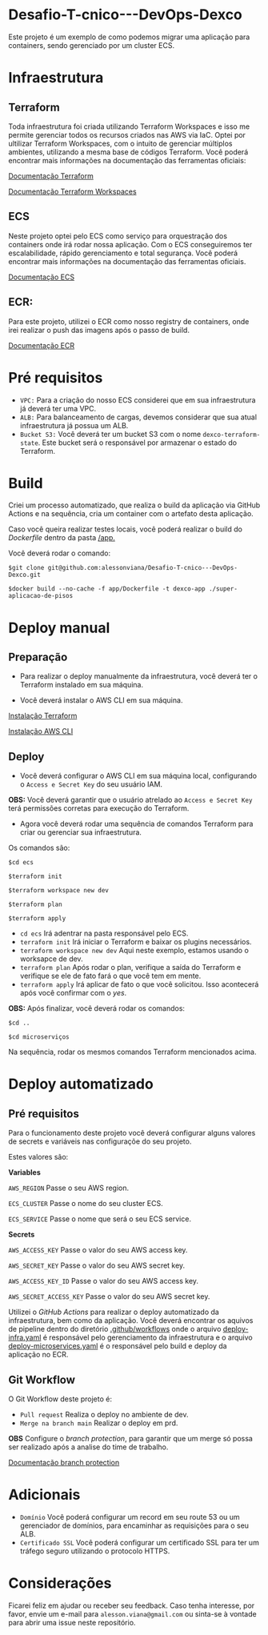# Desafio-T-cnico---DevOps-Dexco
Este projeto é um exemplo de como podemos migrar uma aplicação para containers, sendo gerenciado por um cluster ECS.


# Infraestrutura
## Terraform
Toda infraestrutura foi criada utilizando Terraform Workspaces e isso me permite gerenciar todos os recursos criados nas AWS via IaC.
Optei por ultilizar Terraform Workspaces, com o intuito de gerenciar múltiplos ambientes, utilizando a mesma base de códigos Terraform.
Você poderá encontrar mais informações na documentação das ferramentas oficiais:

[Documentação Terraform](https://www.terraform.io/)

[Documentação Terraform Workspaces](https://developer.hashicorp.com/terraform/language/state/workspaces)

## ECS
Neste projeto optei pelo ECS como serviço para orquestração dos containers onde irá rodar nossa aplicação.
Com o ECS conseguiremos ter escalabilidade, rápido gerenciamento e total segurança.
Você poderá encontrar mais informações na documentação das ferramentas oficiais.

[Documentação ECS](https://aws.amazon.com/pt/ecs/)

## ECR:
Para este projeto, utilizei o ECR como nosso registry de containers, onde irei realizar o push das imagens após o passo de build.

[Documentação ECR](https://aws.amazon.com/pt/ecr/)



# Pré requisitos
- `VPC:` Para a criação do nosso ECS considerei que em sua infraestrutura já deverá ter uma VPC.
- `ALB:` Para balanceamento de cargas, devemos considerar que sua atual infraestrutura já possua um ALB.
- `Bucket S3:` Você deverá ter um bucket S3 com o nome `dexco-terraform-state`. Este bucket será o responsável por armazenar o estado do Terraform.


# Build
Criei um processo automatizado, que realiza o build da aplicação via GitHub Actions e na sequência, cria um container com o artefato desta aplicação.

Caso você queira realizar testes locais, você poderá realizar o build do *Dockerfile* dentro da pasta [/app.](https://github.com/alessonviana/Desafio-T-cnico---DevOps-Dexco/tree/main/app)

Você deverá rodar o comando:

`$git clone git@github.com:alessonviana/Desafio-T-cnico---DevOps-Dexco.git`

`$docker build --no-cache -f app/Dockerfile -t dexco-app ./super-aplicacao-de-pisos`

# Deploy manual 
## Preparação
- Para realizar o deploy manualmente da infraestrutura, você deverá ter o Terraform instalado em sua máquina.

- Você deverá instalar o AWS CLI em sua máquina. 

[Instalação Terraform](https://developer.hashicorp.com/terraform/tutorials/aws-get-started/install-cli)

[Instalação AWS CLI](https://docs.aws.amazon.com/cli/latest/userguide/getting-started-install.html)

## Deploy
- Você deverá configurar o AWS CLI em sua máquina local, configurando o `Access e Secret Key` do seu usuário IAM. 

**OBS:** Você deverá garantir que o usuário atrelado ao `Access e Secret Key` terá permissões corretas para execução do Terraform.

- Agora você deverá rodar uma sequência de comandos Terraform para criar ou gerenciar sua infraestrutura. 

Os comandos são:

`$cd ecs`

`$terraform init`

`$terraform workspace new dev`

`$terraform plan`

`$terraform apply`

- `cd ecs` Irá adentrar na pasta responsável pelo ECS.
- `terraform init` Irá iniciar o Terraform e baixar os plugins necessários. 
- `terraform workspace new dev` Aqui neste exemplo, estamos usando o worksapce de dev.
- `terraform plan` Após rodar o plan, verifique a saída do Terraform e verifique se ele de fato fará o que você tem em mente.
- `terraform apply` Irá aplicar de fato o que você solicitou. Isso acontecerá após você confirmar com o *yes*.

**OBS:** Após finalizar, você deverá rodar os comandos:

`$cd ..`

`$cd microserviços`

Na sequência, rodar os mesmos comandos Terraform mencionados acima.

# Deploy automatizado

## Pré requisitos
Para o funcionamento deste projeto você deverá configurar alguns valores de secrets e variáveis nas configuraçõe do seu projeto. 

Estes valores são:

**Variables**

`AWS_REGION` Passe o seu AWS region.

`ECS_CLUSTER` Passe o nome do seu cluster ECS.

`ECS_SERVICE` Passe o nome que será o seu ECS service. 


**Secrets**

`AWS_ACCESS_KEY` Passe o valor do seu AWS access key.

`AWS_SECRET_KEY` Passe o valor do seu AWS secret key.

`AWS_ACCESS_KEY_ID` Passe o valor do seu AWS access key.

`AWS_SECRET_ACCESS_KEY` Passe o valor do seu AWS secret key.

Utilizei o *GitHub Actions* para realizar o deploy automatizado da infraestrutura, bem como da aplicação.
Você deverá encontrar os aquivos de pipeline dentro do diretório [.github/workflows](https://github.com/alessonviana/Desafio-T-cnico---DevOps-Dexco/tree/main/.github/workflows) onde o arquivo [deploy-infra.yaml](https://github.com/alessonviana/Desafio-T-cnico---DevOps-Dexco/blob/main/.github/workflows/deploy-infra.yaml) é responsável pelo gerenciamento da infraestrutura e o arquivo [deploy-microservices.yaml](https://github.com/alessonviana/Desafio-T-cnico---DevOps-Dexco/blob/main/.github/workflows/deploy-ecs.yaml) é o responsável pelo build e deploy da aplicação no ECR.

## Git Workflow
O Git Workflow deste projeto é:
- `Pull request` Realiza o deploy no ambiente de dev.
- `Merge na branch main` Realizar o deploy em prd. 

**OBS** Configure o *branch protection*, para garantir que um merge só possa ser realizado após a analise do time de trabalho.

[Documentação branch protection](https://docs.github.com/en/repositories/configuring-branches-and-merges-in-your-repository/managing-protected-branches/managing-a-branch-protection-rule)

# Adicionais
- `Domínio` Você poderá configurar um record em seu route 53 ou um gerenciador de domínios, para encaminhar as requisições para o seu ALB.
- `Certificado SSL` Você poderá configurar um certificado SSL para ter um tráfego seguro utilizando o protocolo HTTPS.

# Considerações
Ficarei feliz em ajudar ou receber seu feedback. Caso tenha interesse, por favor, envie um e-mail para `alesson.viana@gmail.com` ou sinta-se à vontade para abrir uma issue neste repositório.